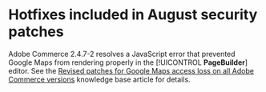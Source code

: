 # Hotfixes included in August security patches

Adobe Commerce 2.4.7-2 resolves a JavaScript error that prevented Google Maps from rendering properly in the [!UICONTROL **PageBuilder**] editor. See the [Revised patches for Google Maps access loss on all Adobe Commerce versions](https://experienceleague.adobe.com/en/docs/commerce-knowledge-base/kb/troubleshooting/site-down-or-unresponsive/revised-patches-for-google-maps-access-loss-on-all-adobe-commerce-versions) knowledge base article for details.<!-- AC-11936, ACP2E-3156 -->
